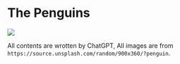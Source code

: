 # The Penguins

![](https://images.unsplash.com/photo-1517784312427-7ec83f3de5fd?crop=entropy&cs=tinysrgb&fit=crop&fm=jpg&h=360&ixid=MnwxfDB8MXxyYW5kb218MHx8cGVuZ3Vpbnx8fHx8fDE2NzU1Mzk3NDk&ixlib=rb-4.0.3&q=80&utm_campaign=api-credit&utm_medium=referral&utm_source=unsplash_source&w=900)

All contents are wrotten by ChatGPT, All images are from `https://source.unsplash.com/random/900x360/?penguin`.
